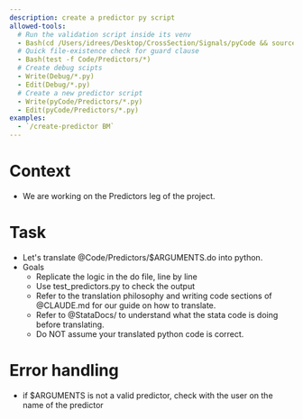 ```yaml
---
description: create a predictor py script
allowed-tools: 
  # Run the validation script inside its venv
  - Bash(cd /Users/idrees/Desktop/CrossSection/Signals/pyCode && source .venv/bin/activate && python3 utils/test_predictors.py --predictors *)
  # Quick file‑existence check for guard clause
  - Bash(test -f Code/Predictors/*)
  # Create debug scipts
  - Write(Debug/*.py)
  - Edit(Debug/*.py)
  # Create a new predictor script
  - Write(pyCode/Predictors/*.py)
  - Edit(pyCode/Predictors/*.py)
examples: 
  - `/create-predictor BM`
---
```


# Context  
- We are working on the Predictors leg of the project.

# Task  
- Let's translate @Code/Predictors/$ARGUMENTS.do into python. 
- Goals
  - Replicate the logic in the do file, line by line
  - Use test_predictors.py to check the output
  - Refer to the translation philosophy and writing code sections of @CLAUDE.md for our guide on how to translate.
  - Refer to @StataDocs/ to understand what the stata code is doing before translating.
  - Do NOT assume your translated python code is correct.

# Error handling
- if $ARGUMENTS is not a valid predictor, check with the user on the name of the predictor